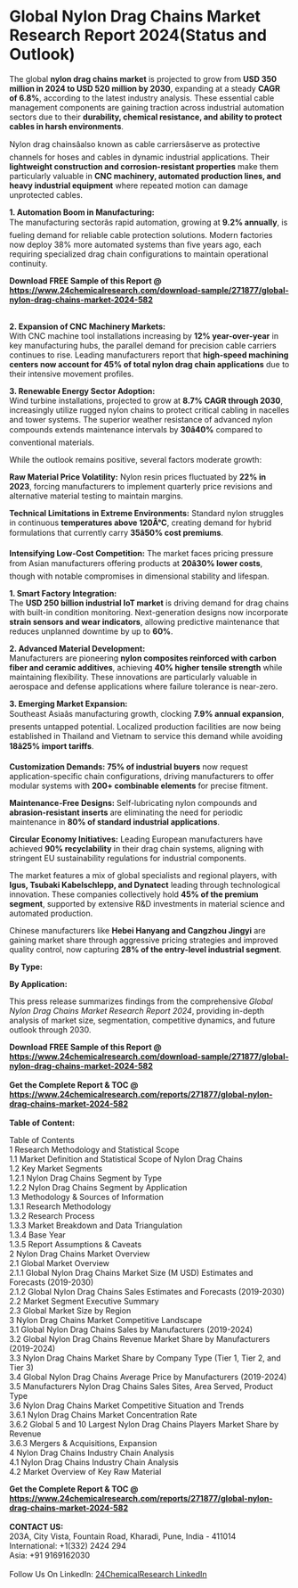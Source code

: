 <h1>Global Nylon Drag Chains Market Research Report 2024(Status and Outlook)</h1><p>The global <strong>nylon drag chains market</strong> is projected to grow from <strong>USD 350 million in 2024 to USD 520 million by 2030</strong>, expanding at a steady <strong>CAGR of 6.8%</strong>, according to the latest industry analysis. These essential cable management components are gaining traction across industrial automation sectors due to their <strong>durability, chemical resistance, and ability to protect cables in harsh environments</strong>.</p><p>Nylon drag chainsâalso known as cable carriersâserve as protective channels for hoses and cables in dynamic industrial applications. Their <strong>lightweight construction and corrosion-resistant properties</strong> make them particularly valuable in <strong>CNC machinery, automated production lines, and heavy industrial equipment</strong> where repeated motion can damage unprotected cables.</p><p><strong>1. Automation Boom in Manufacturing:</strong><br>
The manufacturing sectorâs rapid automation, growing at <strong>9.2% annually</strong>, is fueling demand for reliable cable protection solutions. Modern factories now deploy 38% more automated systems than five years ago, each requiring specialized drag chain configurations to maintain operational continuity.</p><div><b>Download FREE Sample of this Report @ 
            <a href="https://www.24chemicalresearch.com/download-sample/271877/global-nylon-drag-chains-market-2024-582">
            https://www.24chemicalresearch.com/download-sample/271877/global-nylon-drag-chains-market-2024-582</a></b></div><br><p><strong>2. Expansion of CNC Machinery Markets:</strong><br>
With CNC machine tool installations increasing by <strong>12% year-over-year</strong> in key manufacturing hubs, the parallel demand for precision cable carriers continues to rise. Leading manufacturers report that <strong>high-speed machining centers now account for 45% of total nylon drag chain applications</strong> due to their intensive movement profiles.</p><p><strong>3. Renewable Energy Sector Adoption:</strong><br>
Wind turbine installations, projected to grow at <strong>8.7% CAGR through 2030</strong>, increasingly utilize rugged nylon chains to protect critical cabling in nacelles and tower systems. The superior weather resistance of advanced nylon compounds extends maintenance intervals by <strong>30â40%</strong> compared to conventional materials.</p><p>While the outlook remains positive, several factors moderate growth:</p><p><strong>Raw Material Price Volatility:</strong> Nylon resin prices fluctuated by <strong>22% in 2023</strong>, forcing manufacturers to implement quarterly price revisions and alternative material testing to maintain margins.</p><p><strong>Technical Limitations in Extreme Environments:</strong> Standard nylon struggles in continuous <strong>temperatures above 120Â°C</strong>, creating demand for hybrid formulations that currently carry <strong>35â50% cost premiums</strong>.</p><p><strong>Intensifying Low-Cost Competition:</strong> The market faces pricing pressure from Asian manufacturers offering products at <strong>20â30% lower costs</strong>, though with notable compromises in dimensional stability and lifespan.</p><p><strong>1. Smart Factory Integration:</strong><br>
The <strong>USD 250 billion industrial IoT market</strong> is driving demand for drag chains with built-in condition monitoring. Next-generation designs now incorporate <strong>strain sensors and wear indicators</strong>, allowing predictive maintenance that reduces unplanned downtime by up to <strong>60%</strong>.</p><p><strong>2. Advanced Material Development:</strong><br>
Manufacturers are pioneering <strong>nylon composites reinforced with carbon fiber and ceramic additives</strong>, achieving <strong>40% higher tensile strength</strong> while maintaining flexibility. These innovations are particularly valuable in aerospace and defense applications where failure tolerance is near-zero.</p><p><strong>3. Emerging Market Expansion:</strong><br>
Southeast Asiaâs manufacturing growth, clocking <strong>7.9% annual expansion</strong>, presents untapped potential. Localized production facilities are now being established in Thailand and Vietnam to service this demand while avoiding <strong>18â25% import tariffs</strong>.</p><p><strong>Customization Demands:</strong> <strong>75% of industrial buyers</strong> now request application-specific chain configurations, driving manufacturers to offer modular systems with <strong>200+ combinable elements</strong> for precise fitment.</p><p><strong>Maintenance-Free Designs:</strong> Self-lubricating nylon compounds and <strong>abrasion-resistant inserts</strong> are eliminating the need for periodic maintenance in <strong>80% of standard industrial applications</strong>.</p><p><strong>Circular Economy Initiatives:</strong> Leading European manufacturers have achieved <strong>90% recyclability</strong> in their drag chain systems, aligning with stringent EU sustainability regulations for industrial components.</p><p>The market features a mix of global specialists and regional players, with <strong>Igus, Tsubaki Kabelschlepp, and Dynatect</strong> leading through technological innovation. These companies collectively hold <strong>45% of the premium segment</strong>, supported by extensive R&amp;D investments in material science and automated production.</p><p>Chinese manufacturers like <strong>Hebei Hanyang and Cangzhou Jingyi</strong> are gaining market share through aggressive pricing strategies and improved quality control, now capturing <strong>28% of the entry-level industrial segment</strong>.</p><p><strong>By Type:</strong></p><p><strong>By Application:</strong></p><p>This press release summarizes findings from the comprehensive <em>Global Nylon Drag Chains Market Research Report 2024</em>, providing in-depth analysis of market size, segmentation, competitive dynamics, and future outlook through 2030.</p><div><b>Download FREE Sample of this Report @ 
            <a href="https://www.24chemicalresearch.com/download-sample/271877/global-nylon-drag-chains-market-2024-582">
            https://www.24chemicalresearch.com/download-sample/271877/global-nylon-drag-chains-market-2024-582</a></b></div><br><div><b>Get the Complete Report & TOC @ 
            <a href="https://www.24chemicalresearch.com/reports/271877/global-nylon-drag-chains-market-2024-582">
            https://www.24chemicalresearch.com/reports/271877/global-nylon-drag-chains-market-2024-582</a></b></div><br>
            <b>Table of Content:</b><p>Table of Contents<br />
1 Research Methodology and Statistical Scope<br />
1.1 Market Definition and Statistical Scope of Nylon Drag Chains<br />
1.2 Key Market Segments<br />
1.2.1 Nylon Drag Chains Segment by Type<br />
1.2.2 Nylon Drag Chains Segment by Application<br />
1.3 Methodology & Sources of Information<br />
1.3.1 Research Methodology<br />
1.3.2 Research Process<br />
1.3.3 Market Breakdown and Data Triangulation<br />
1.3.4 Base Year<br />
1.3.5 Report Assumptions & Caveats<br />
2 Nylon Drag Chains Market Overview<br />
2.1 Global Market Overview<br />
2.1.1 Global Nylon Drag Chains Market Size (M USD) Estimates and Forecasts (2019-2030)<br />
2.1.2 Global Nylon Drag Chains Sales Estimates and Forecasts (2019-2030)<br />
2.2 Market Segment Executive Summary<br />
2.3 Global Market Size by Region<br />
3 Nylon Drag Chains Market Competitive Landscape<br />
3.1 Global Nylon Drag Chains Sales by Manufacturers (2019-2024)<br />
3.2 Global Nylon Drag Chains Revenue Market Share by Manufacturers (2019-2024)<br />
3.3 Nylon Drag Chains Market Share by Company Type (Tier 1, Tier 2, and Tier 3)<br />
3.4 Global Nylon Drag Chains Average Price by Manufacturers (2019-2024)<br />
3.5 Manufacturers Nylon Drag Chains Sales Sites, Area Served, Product Type<br />
3.6 Nylon Drag Chains Market Competitive Situation and Trends<br />
3.6.1 Nylon Drag Chains Market Concentration Rate<br />
3.6.2 Global 5 and 10 Largest Nylon Drag Chains Players Market Share by Revenue<br />
3.6.3 Mergers & Acquisitions, Expansion<br />
4 Nylon Drag Chains Industry Chain Analysis<br />
4.1 Nylon Drag Chains Industry Chain Analysis<br />
4.2 Market Overview of Key Raw Material</p><div><b>Get the Complete Report & TOC @ 
            <a href="https://www.24chemicalresearch.com/reports/271877/global-nylon-drag-chains-market-2024-582">
            https://www.24chemicalresearch.com/reports/271877/global-nylon-drag-chains-market-2024-582</a></b></div><br><b>CONTACT US:</b><br>
            203A, City Vista, Fountain Road, Kharadi, Pune, India - 411014<br>
            International: +1(332) 2424 294<br>
            Asia: +91 9169162030 <br><br>
            Follow Us On LinkedIn: <a href="https://www.linkedin.com/company/24chemicalresearch/">24ChemicalResearch LinkedIn</a>